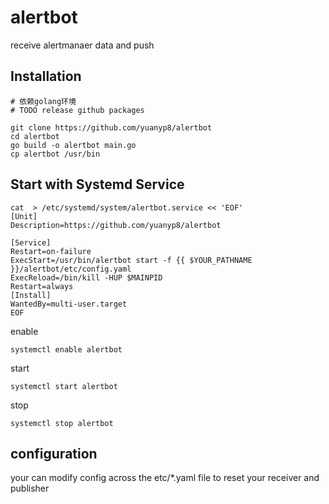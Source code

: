 # alertbot
receive alertmanaer data and push

## Installation
```shell
# 依赖golang环境
# TODO release github packages

git clone https://github.com/yuanyp8/alertbot
cd alertbot
go build -o alertbot main.go
cp alertbot /usr/bin
```

## Start with Systemd Service
```shell
cat  > /etc/systemd/system/alertbot.service << 'EOF'
[Unit]
Description=https://github.com/yuanyp8/alertbot

[Service]
Restart=on-failure
ExecStart=/usr/bin/alertbot start -f {{ $YOUR_PATHNAME }}/alertbot/etc/config.yaml
ExecReload=/bin/kill -HUP $MAINPID
Restart=always
[Install]
WantedBy=multi-user.target
EOF
```
enable 
```shell
systemctl enable alertbot
```

start 
```shell
systemctl start alertbot
```
stop 
```shell
systemctl stop alertbot
```

## configuration
your can modify config across the etc/*.yaml file to reset your receiver and publisher

